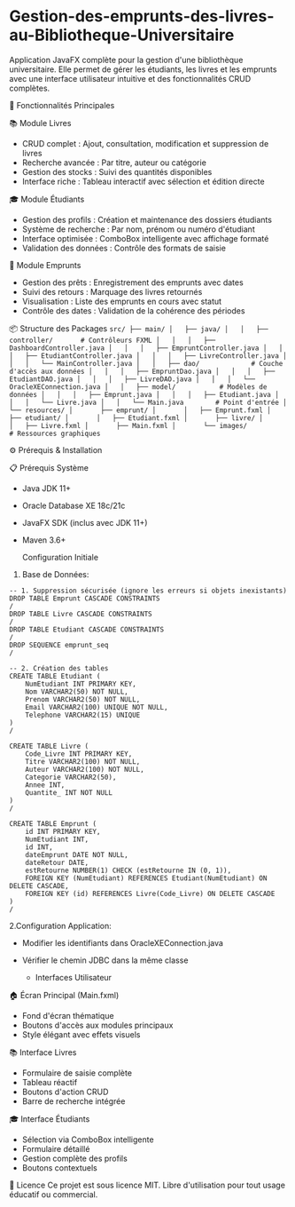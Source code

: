 # Gestion-des-emprunts-des-livres-au-Bibliotheque-Universitaire
Application JavaFX complète pour la gestion d'une bibliothèque universitaire. Elle permet de gérer les étudiants, les livres et les emprunts avec une interface utilisateur intuitive et des fonctionnalités CRUD complètes.

🌟 Fonctionnalités Principales

📚 Module Livres
- CRUD complet : Ajout, consultation, modification et suppression de livres
- Recherche avancée : Par titre, auteur ou catégorie
- Gestion des stocks : Suivi des quantités disponibles
- Interface riche : Tableau interactif avec sélection et édition directe

🎓 Module Étudiants
- Gestion des profils : Création et maintenance des dossiers étudiants
- Système de recherche : Par nom, prénom ou numéro d'étudiant
- Interface optimisée : ComboBox intelligente avec affichage formaté
- Validation des données : Contrôle des formats de saisie

🔄 Module Emprunts
- Gestion des prêts : Enregistrement des emprunts avec dates
- Suivi des retours : Marquage des livres retournés
- Visualisation : Liste des emprunts en cours avec statut
- Contrôle des dates : Validation de la cohérence des périodes

📦 Structure des Packages
``
src/
├── main/
│   ├── java/
│   │   ├── controller/       # Contrôleurs FXML
│   │   │   ├── DashboardController.java
│   │   │   ├── EmpruntController.java
│   │   │   ├── EtudiantController.java
│   │   │   ├── LivreController.java
│   │   │   └── MainController.java
│   │   ├── dao/             # Couche d'accès aux données
│   │   │   ├── EmpruntDao.java
│   │   │   ├── EtudiantDAO.java
│   │   │   ├── LivreDAO.java
│   │   │   └── OracleXEConnection.java
│   │   ├── model/           # Modèles de données
│   │   │   ├── Emprunt.java
│   │   │   ├── Etudiant.java
│   │   │   └── Livre.java
│   │   └── Main.java        # Point d'entrée
│   └── resources/
│       ├── emprunt/
│       │   ├── Emprunt.fxml
│       ├── etudiant/
│       │   ├── Etudiant.fxml
│       ├── livre/
│       │   ├── Livre.fxml
│       ├── Main.fxml
│       └── images/          # Ressources graphiques
``

⚙ Prérequis & Installation

📋 Prérequis Système
- Java JDK 11+
- Oracle Database XE 18c/21c
- JavaFX SDK (inclus avec JDK 11+)
- Maven 3.6+

  Configuration Initiale
1. Base de Données:
```
-- 1. Suppression sécurisée (ignore les erreurs si objets inexistants)
DROP TABLE Emprunt CASCADE CONSTRAINTS
/
DROP TABLE Livre CASCADE CONSTRAINTS
/
DROP TABLE Etudiant CASCADE CONSTRAINTS
/
DROP SEQUENCE emprunt_seq
/

-- 2. Création des tables
CREATE TABLE Etudiant (
    NumEtudiant INT PRIMARY KEY,
    Nom VARCHAR2(50) NOT NULL,
    Prenom VARCHAR2(50) NOT NULL,
    Email VARCHAR2(100) UNIQUE NOT NULL,
    Telephone VARCHAR2(15) UNIQUE
)
/

CREATE TABLE Livre (
    Code_Livre INT PRIMARY KEY,
    Titre VARCHAR2(100) NOT NULL,
    Auteur VARCHAR2(100) NOT NULL,
    Categorie VARCHAR2(50),
    Annee INT,
    Quantite_ INT NOT NULL
)
/

CREATE TABLE Emprunt (
    id INT PRIMARY KEY,
    NumEtudiant INT,
    id INT,
    dateEmprunt DATE NOT NULL,
    dateRetour DATE,
    estRetourne NUMBER(1) CHECK (estRetourne IN (0, 1)),
    FOREIGN KEY (NumEtudiant) REFERENCES Etudiant(NumEtudiant) ON DELETE CASCADE,
    FOREIGN KEY (id) REFERENCES Livre(Code_Livre) ON DELETE CASCADE
)
/
```
2.Configuration Application:
- Modifier les identifiants dans OracleXEConnection.java
- Vérifier le chemin JDBC dans la même classe


  * Interfaces Utilisateur
  
🏠 Écran Principal (Main.fxml)
- Fond d'écran thématique
- Boutons d'accès aux modules principaux
- Style élégant avec effets visuels

📚 Interface Livres
- Formulaire de saisie complète
- Tableau réactif
- Boutons d'action CRUD
- Barre de recherche intégrée

🎓 Interface Étudiants
- Sélection via ComboBox intelligente
- Formulaire détaillé
- Gestion complète des profils
- Boutons contextuels

📄 Licence
Ce projet est sous licence MIT. Libre d'utilisation pour tout usage éducatif ou commercial.

